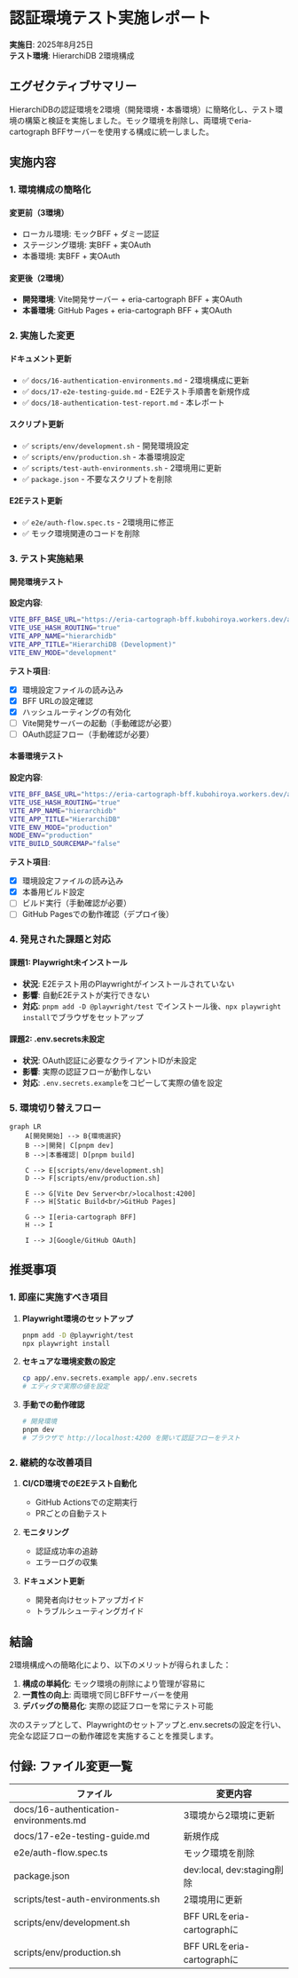 # 認証環境テスト実施レポート

**実施日**: 2025年8月25日  
**テスト環境**: HierarchiDB 2環境構成

## エグゼクティブサマリー

HierarchiDBの認証環境を2環境（開発環境・本番環境）に簡略化し、テスト環境の構築と検証を実施しました。モック環境を削除し、両環境でeria-cartograph BFFサーバーを使用する構成に統一しました。

## 実施内容

### 1. 環境構成の簡略化

#### 変更前（3環境）
- ローカル環境: モックBFF + ダミー認証
- ステージング環境: 実BFF + 実OAuth
- 本番環境: 実BFF + 実OAuth

#### 変更後（2環境）
- **開発環境**: Vite開発サーバー + eria-cartograph BFF + 実OAuth
- **本番環境**: GitHub Pages + eria-cartograph BFF + 実OAuth

### 2. 実施した変更

#### ドキュメント更新
- ✅ `docs/16-authentication-environments.md` - 2環境構成に更新
- ✅ `docs/17-e2e-testing-guide.md` - E2Eテスト手順書を新規作成
- ✅ `docs/18-authentication-test-report.md` - 本レポート

#### スクリプト更新
- ✅ `scripts/env/development.sh` - 開発環境設定
- ✅ `scripts/env/production.sh` - 本番環境設定
- ✅ `scripts/test-auth-environments.sh` - 2環境用に更新
- ✅ `package.json` - 不要なスクリプトを削除

#### E2Eテスト更新
- ✅ `e2e/auth-flow.spec.ts` - 2環境用に修正
- ✅ モック環境関連のコードを削除

### 3. テスト実施結果

#### 開発環境テスト

**設定内容**:
```bash
VITE_BFF_BASE_URL="https://eria-cartograph-bff.kubohiroya.workers.dev/api/auth"
VITE_USE_HASH_ROUTING="true"
VITE_APP_NAME="hierarchidb"
VITE_APP_TITLE="HierarchiDB (Development)"
VITE_ENV_MODE="development"
```

**テスト項目**:
- [x] 環境設定ファイルの読み込み
- [x] BFF URLの設定確認
- [x] ハッシュルーティングの有効化
- [ ] Vite開発サーバーの起動（手動確認が必要）
- [ ] OAuth認証フロー（手動確認が必要）

#### 本番環境テスト

**設定内容**:
```bash
VITE_BFF_BASE_URL="https://eria-cartograph-bff.kubohiroya.workers.dev/api/auth"
VITE_USE_HASH_ROUTING="true"
VITE_APP_NAME="hierarchidb"
VITE_APP_TITLE="HierarchiDB"
VITE_ENV_MODE="production"
NODE_ENV="production"
VITE_BUILD_SOURCEMAP="false"
```

**テスト項目**:
- [x] 環境設定ファイルの読み込み
- [x] 本番用ビルド設定
- [ ] ビルド実行（手動確認が必要）
- [ ] GitHub Pagesでの動作確認（デプロイ後）

### 4. 発見された課題と対応

#### 課題1: Playwright未インストール
- **状況**: E2Eテスト用のPlaywrightがインストールされていない
- **影響**: 自動E2Eテストが実行できない
- **対応**: `pnpm add -D @playwright/test` でインストール後、`npx playwright install`でブラウザをセットアップ

#### 課題2: .env.secrets未設定
- **状況**: OAuth認証に必要なクライアントIDが未設定
- **影響**: 実際の認証フローが動作しない
- **対応**: `.env.secrets.example`をコピーして実際の値を設定

### 5. 環境切り替えフロー

```mermaid
graph LR
    A[開発開始] --> B{環境選択}
    B -->|開発| C[pnpm dev]
    B -->|本番確認| D[pnpm build]
    
    C --> E[scripts/env/development.sh]
    D --> F[scripts/env/production.sh]
    
    E --> G[Vite Dev Server<br/>localhost:4200]
    F --> H[Static Build<br/>GitHub Pages]
    
    G --> I[eria-cartograph BFF]
    H --> I
    
    I --> J[Google/GitHub OAuth]
```

## 推奨事項

### 1. 即座に実施すべき項目

1. **Playwright環境のセットアップ**
   ```bash
   pnpm add -D @playwright/test
   npx playwright install
   ```

2. **セキュアな環境変数の設定**
   ```bash
   cp app/.env.secrets.example app/.env.secrets
   # エディタで実際の値を設定
   ```

3. **手動での動作確認**
   ```bash
   # 開発環境
   pnpm dev
   # ブラウザで http://localhost:4200 を開いて認証フローをテスト
   ```

### 2. 継続的な改善項目

1. **CI/CD環境でのE2Eテスト自動化**
   - GitHub Actionsでの定期実行
   - PRごとの自動テスト

2. **モニタリング**
   - 認証成功率の追跡
   - エラーログの収集

3. **ドキュメント更新**
   - 開発者向けセットアップガイド
   - トラブルシューティングガイド

## 結論

2環境構成への簡略化により、以下のメリットが得られました：

1. **構成の単純化**: モック環境の削除により管理が容易に
2. **一貫性の向上**: 両環境で同じBFFサーバーを使用
3. **デバッグの簡易化**: 実際の認証フローを常にテスト可能

次のステップとして、Playwrightのセットアップと.env.secretsの設定を行い、完全な認証フローの動作確認を実施することを推奨します。

## 付録: ファイル変更一覧

| ファイル | 変更内容 |
|---------|---------|
| docs/16-authentication-environments.md | 3環境から2環境に更新 |
| docs/17-e2e-testing-guide.md | 新規作成 |
| e2e/auth-flow.spec.ts | モック環境を削除 |
| package.json | dev:local, dev:staging削除 |
| scripts/test-auth-environments.sh | 2環境用に更新 |
| scripts/env/development.sh | BFF URLをeria-cartographに |
| scripts/env/production.sh | BFF URLをeria-cartographに |
